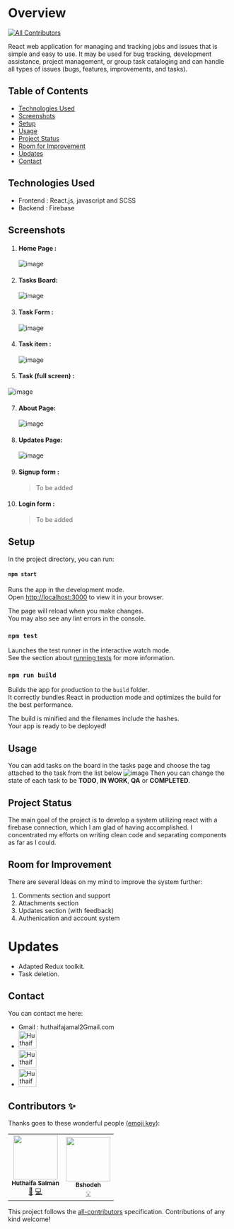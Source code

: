 
# Overview

<!-- ALL-CONTRIBUTORS-BADGE:START - Do not remove or modify this section -->
[![All Contributors](https://img.shields.io/badge/all_contributors-2-orange.svg?style=flat-square)](#contributors-)
<!-- ALL-CONTRIBUTORS-BADGE:END -->
React web application for managing and tracking jobs and issues that is simple and easy to use. It may be used for bug tracking, development assistance, project management, or group task cataloging and can handle all types of issues (bugs, features, improvements, and tasks).

## Table of Contents

* [Technologies Used](#technologies-used)
* [Screenshots](#screenshots)
* [Setup](#setup)
* [Usage](#usage)
* [Project Status](#project-status)
* [Room for Improvement](#room-for-improvement)
* [Updates](#Updates)
* [Contact](#contact)

## Technologies Used

* Frontend : React.js, javascript and SCSS
* Backend : Firebase

## Screenshots
1. #### Home Page :
	![image](https://user-images.githubusercontent.com/62269745/167235420-d00e3210-172a-4bf3-81c7-5eef1e90a7b2.png)
2. #### Tasks Board:
	![image](https://user-images.githubusercontent.com/62269745/167235810-2eb78c0b-3f49-4435-a0a9-a28df910659e.png)
4. #### Task Form :
	![image](https://user-images.githubusercontent.com/62269745/165938567-d07c2b4f-fd09-40b9-b17d-397acb772f5e.png)
5. #### Task item :
	
	![image](https://user-images.githubusercontent.com/62269745/165938631-acd018d8-ae7e-4f53-8185-2f404cbe5cd9.png)
6. #### Task (full screen) :
![image](https://user-images.githubusercontent.com/62269745/167235440-490cbb64-344a-4521-99e4-3db8a1dc56cc.png)

7. #### About Page:
	![image](https://user-images.githubusercontent.com/62269745/167235719-be5951c3-34f6-4261-8577-d7e2ce147779.png)

8. #### Updates Page:
	![image](https://user-images.githubusercontent.com/62269745/167235739-1ad36212-bdda-4f26-b8a5-64a24aca68e3.png)
9. #### Signup form :
	> To be added
10. #### Login form :
	> To be added

## Setup

In the project directory, you can run:

#### `npm start`

Runs the app in the development mode.\
Open [http://localhost:3000](http://localhost:3000) to view it in your browser.

The page will reload when you make changes.\
You may also see any lint errors in the console.

### `npm test`

Launches the test runner in the interactive watch mode.\
See the section about [running tests](https://facebook.github.io/create-react-app/docs/running-tests) for more information.

### `npm run build`

Builds the app for production to the `build` folder.\
It correctly bundles React in production mode and optimizes the build for the best performance.

The build is minified and the filenames include the hashes.\
Your app is ready to be deployed!


## Usage

You can add tasks on the board in the tasks page and choose the tag attached to the task from the list below 
![image](https://user-images.githubusercontent.com/62269745/167236059-d23e7133-1d36-43e6-9b47-d1fae979720d.png)
Then you can change the state of each task to be **TODO**, **IN WORK**, **QA** or **COMPLETED**. 

## Project Status

The main goal of the project is to develop a system utilizing react with a firebase connection, which I am glad of having accomplished. I concentrated my efforts on writing clean code and separating components as far as I could.

## Room for Improvement
There are several Ideas on my mind to improve the system further:
1. Comments section and support
2. Attachments section
3. Updates section (with feedback)
4. Authenication and account system

# Updates

- Adapted Redux toolkit.
- Task deletion.

## Contact

You can contact me here:

* Gmail : huthaifajamal2Gmail.com
* <a target="_blank" href="https://linkedin.com/in/huthaifa-jamal" > <img width="40" height="40" alt="Huthaifa Salman | LinkedIn" src="https://user-images.githubusercontent.com/62269745/151352812-ab8645ba-919e-4817-a4ff-3688b0bd08b6.svg"/> </a>
* <a target="_blank" href="https://instagram.com/huthaifa_salman" >
            <img width="40" height="40" alt="Huthaifa Salman | Instagram" src="https://user-images.githubusercontent.com/62269745/151352769-630430ce-bb59-4414-b01b-1e26e17a7535.svg"/>
        </a>
* <a target="_blank" href="https://facebook.com/huthaifaS418" >
            <img width="40" height="40" alt="Huthaifa Salman | Facebook" src="https://user-images.githubusercontent.com/62269745/151352665-50176921-b795-4173-8a7d-5cb869b9f26d.svg"/>
        </a>
## Contributors ✨

Thanks goes to these wonderful people ([emoji key](https://allcontributors.org/docs/en/emoji-key)):

<!-- ALL-CONTRIBUTORS-LIST:START - Do not remove or modify this section -->
<!-- prettier-ignore-start -->
<!-- markdownlint-disable -->
<table>
  <tr>
    <td align="center"><a href="https://github.com/Huthaifa-Dev"><img src="https://avatars.githubusercontent.com/u/62269745?v=4?s=100" width="100px;" alt=""/><br /><sub><b>Huthaifa Salman</b></sub></a><br /><a href="#design-Huthaifa-Dev" title="Design">🎨</a> <a href="https://github.com/Huthaifa-Dev/Task-management/commits?author=Huthaifa-Dev" title="Code">💻</a></td>
    <td align="center"><a href="https://github.com/Bshodeh"><img src="https://avatars.githubusercontent.com/u/64036214?v=4?s=100" width="100px;" alt=""/><br /><sub><b>Bshodeh</b></sub></a><br /><a href="#example-Bshodeh" title="Examples">💡</a></td>

  </tr>
</table>

<!-- markdownlint-restore -->
<!-- prettier-ignore-end -->

<!-- ALL-CONTRIBUTORS-LIST:END -->

This project follows the [all-contributors](https://github.com/all-contributors/all-contributors) specification. Contributions of any kind welcome!
